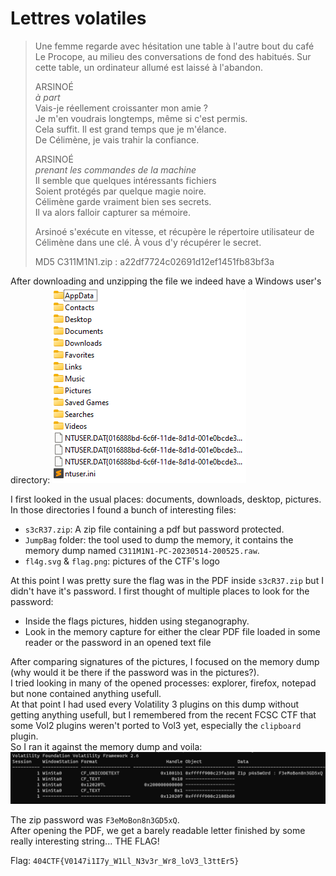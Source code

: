 # Lettres volatiles

> Une femme regarde avec hésitation une table à l'autre bout du café Le Procope, au milieu des conversations de fond des habitués. Sur cette table, un ordinateur allumé est laissé à l'abandon.
>
> ARSINOÉ<br>
> *à part*<br>
> Vais-je réellement croissanter mon amie ?<br>
> Je m'en voudrais longtemps, même si c'est permis.<br>
> Cela suffit. Il est grand temps que je m'élance.<br>
> De Célimène, je vais trahir la confiance.<br>
>
> ARSINOÉ<br>
> *prenant les commandes de la machine*<br>
> Il semble que quelques intéressants fichiers<br>
> Soient protégés par quelque magie noire.<br>
> Célimène garde vraiment bien ses secrets.<br>
> Il va alors falloir capturer sa mémoire.<br>
>
> Arsinoé s'exécute en vitesse, et récupère le répertoire utilisateur de Célimène dans une clé. À vous d'y récupérer le secret.
>
> MD5 C311M1N1.zip : a22df7724c02691d12ef1451fb83bf3a

After downloading and unzipping the file we indeed have a Windows user's directory:
![Zip content](pictures/lettres-volatiles-zip-content.jpg)

I first looked in the usual places: documents, downloads, desktop, pictures.
In those directories I found a bunch of interesting files:
- `s3cR37.zip`: A zip file containing a pdf but password protected.
- `JumpBag` folder: the tool used to dump the memory, it contains the memory dump named `C311M1N1-PC-20230514-200525.raw`.
- `fl4g.svg` & `flag.png`: pictures of the CTF's logo

At this point I was pretty sure the flag was in the PDF inside `s3cR37.zip` but I didn't have it's password.
I first thought of multiple places to look for the password:
- Inside the flags pictures, hidden using steganography.
- Look in the memory capture for either the clear PDF file loaded in some reader or the password in an opened text file

After comparing signatures of the pictures, I focused on the memory dump (why would it be there if the password was in the pictures?).<br>
I tried looking in many of the opened processes: explorer, firefox, notepad but none contained anything usefull.<br>
At that point I had used every Volatility 3 plugins on this dump without getting anything usefull, but I remembered from the recent FCSC CTF that some Vol2 plugins weren't ported to Vol3 yet, especially the `clipboard` plugin.<br>
So I ran it against the memory dump and voila:
![Clipboard content](pictures/lettres-volatiles-clipboard.jpg)

The zip password was `F3eMoBon8n3GD5xQ`.<br>
After opening the PDF, we get a barely readable letter finished by some really interesting string... THE FLAG!

Flag: `404CTF{V0147i1I7y_W1Ll_N3v3r_Wr8_loV3_l3ttEr5}`